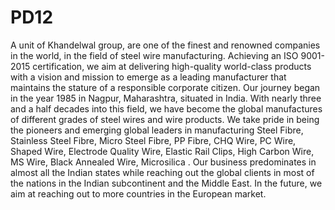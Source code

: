 # PD12
A unit of Khandelwal group, are one of the finest and renowned companies in the world, in the field of steel wire manufacturing. Achieving an ISO 9001-2015 certification, we aim at delivering high-quality world-class products with a vision and mission to emerge as a leading manufacturer that maintains the stature of a responsible corporate citizen. Our journey began in the year 1985 in Nagpur, Maharashtra, situated in India. With nearly three and a half decades into this field, we have become the global manufactures of different grades of steel wires and wire products. We take pride in being the pioneers and emerging global leaders in manufacturing Steel Fibre, Stainless Steel Fibre, Micro Steel Fibre, PP Fibre, CHQ Wire, PC Wire, Shaped Wire, Electrode Quality Wire, Elastic Rail Clips, High Carbon Wire, MS Wire, Black Annealed Wire, Microsilica . Our business predominates in almost all the Indian states while reaching out the global clients in most of the nations in the Indian subcontinent and the Middle East. In the future, we aim at reaching out to more countries in the European market.
